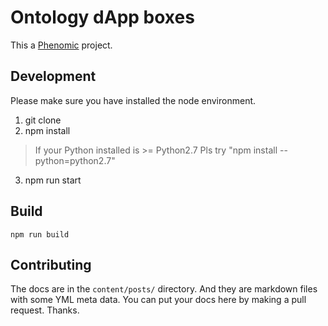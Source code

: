 # Ontology dApp boxes

This a [Phenomic](https://github.com/phenomic/phenomic) project.

## Development

Please make sure you have installed the node environment.

1. git clone
2. npm install
> If your Python installed is >= Python2.7 Pls try "npm install --python=python2.7"
3. npm run start


## Build

```
npm run build
```

## Contributing

The docs are in the ```content/posts/``` directory. And they are markdown files with some YML meta data. You can put your docs here by making a pull request. Thanks.

